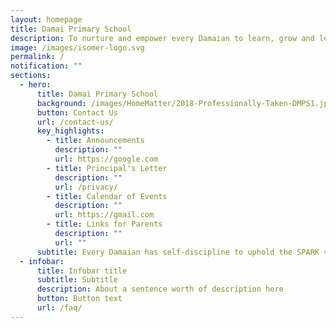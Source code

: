 ```yaml
---
layout: homepage
title: Damai Primary School
description: To nurture and empower every Damaian to learn, grow and lead.
image: /images/isomer-logo.svg
permalink: /
notification: ""
sections:
  - hero:
      title: Damai Primary School
      background: /images/HomeMatter/2018-Professionally-Taken-DMPS1.jpg
      button: Contact Us
      url: /contact-us/
      key_highlights:
        - title: Announcements
          description: ""
          url: https://google.com
        - title: Principal's Letter
          description: ""
          url: /privacy/
        - title: Calendar of Events
          description: ""
          url: https://gmail.com
        - title: Links for Parents
          description: ""
          url: ""
      subtitle: Every Damaian has self-discipline to uphold the SPARK values
  - infobar:
      title: Infobar title
      subtitle: Subtitle
      description: About a sentence worth of description here
      button: Button text
      url: /faq/
---
```



